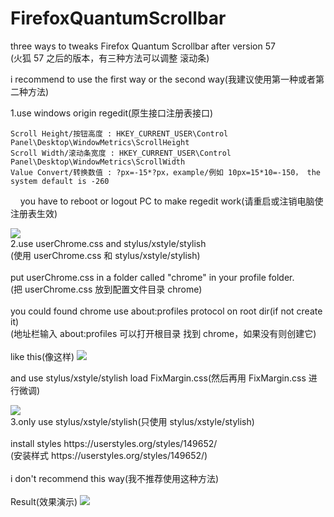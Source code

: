 # FirefoxQuantumScrollbar

three ways to tweaks Firefox Quantum Scrollbar after version 57<br>
(火狐 57 之后的版本，有三种方法可以调整 滚动条)

i recommend to use the first way or the second way(我建议使用第一种或者第二种方法)

1.use windows origin regedit(原生接口注册表接口)


    Scroll Height/按钮高度 : HKEY_CURRENT_USER\Control Panel\Desktop\WindowMetrics\ScrollHeight
    Scroll Width/滚动条宽度 : HKEY_CURRENT_USER\Control Panel\Desktop\WindowMetrics\ScrollWidth
    Value Convert/转换数值 : ?px=-15*?px，example/例如 10px=15*10=-150， the system default is -260
     
you have to reboot or logout PC to make regedit work(请重启或注销电脑使注册表生效)

<img src=https://raw.githubusercontent.com/catcat520/FirefoxQuantumScrollbar/master/img/%E6%B3%A8%E5%86%8C%E8%A1%A8%E8%B0%83%E6%95%B4%E6%BB%9A%E5%8A%A8%E6%9D%A1.png>
<br>
2.use userChrome.css and stylus/xstyle/stylish<br>
(使用 userChrome.css 和 stylus/xstyle/stylish)<br><br>
put userChrome.css in a folder called "chrome" in your profile folder.<br>
(把 userChrome.css 放到配置文件目录 chrome)<br><br>
you could found chrome use about:profiles protocol on root dir(if not create it)<br>
(地址栏输入 about:profiles 可以打开根目录 找到 chrome，如果没有则创建它)<br><br>
like this(像这样)

<img src=https://raw.githubusercontent.com/catcat520/FirefoxQuantumScrollbar/master/img/userChrome.css.jpg>

and use stylus/xstyle/stylish load FixMargin.css(然后再用 FixMargin.css 进行微调)

<img src=https://raw.githubusercontent.com/catcat520/FirefoxQuantumScrollbar/master/img/stylus.jpg>

<br>
3.only use stylus/xstyle/stylish(只使用 stylus/xstyle/stylish)<br><br>
install styles https://userstyles.org/styles/149652/<br>
(安装样式 https://userstyles.org/styles/149652/)<br><br>
i don't recommend this way(我不推荐使用这种方法)<br><br>
Result(效果演示)

<img src=https://raw.githubusercontent.com/catcat520/FirefoxQuantumScrollbar/master/img/result.jpg>


